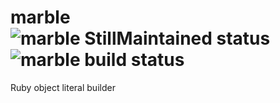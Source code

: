 # marble <img src="http://stillmaintained.com/CapnKernul/marble.png" alt="marble StillMaintained status" /> <img src="http://travis-ci.org/CapnKernul/marble.png" alt="marble build status" /> #

Ruby object literal builder